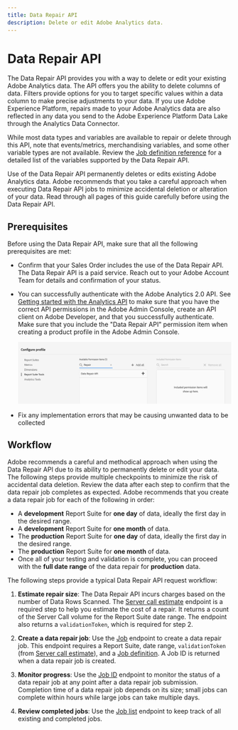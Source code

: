 ```yaml
---
title: Data Repair API
description: Delete or edit Adobe Analytics data.
---
```


# Data Repair API

The Data Repair API provides you with a way to delete or edit your existing Adobe Analytics data. The API offers you the ability to delete columns of data. Filters provide options for you to target specific values within a data column to make precise adjustments to your data. If you use Adobe Experience Platform, repairs made to your Adobe Analytics data are also reflected in any data you send to the Adobe Experience Platform Data Lake through the Analytics Data Connector.

While most data types and variables are available to repair or delete through this API, note that events/metrics, merchandising variables, and some other variable types are not available. Review the [Job definition reference](json-body.md) for a detailed list of the variables supported by the Data Repair API.

<InlineAlert variant="warning" slots="text"/>

Use of the Data Repair API permanently deletes or edits existing Adobe Analytics data. Adobe recommends that you take a careful approach when executing Data Repair API jobs to minimize accidental deletion or alteration of your data. Read through all pages of this guide carefully before using the Data Repair API.

## Prerequisites

Before using the Data Repair API, make sure that all the following prerequisites are met:

* Confirm that your Sales Order includes the use of the Data Repair API. The Data Repair API is a paid service. Reach out to your Adobe Account Team for details and confirmation of your status.
* You can successfully authenticate with the Adobe Analytics 2.0 API.  See [Getting started with the Analytics API](../../index.md) to make sure that you have the correct API permissions in the Adobe Admin Console, create an API client on Adobe Developer, and that you successfully authenticate. Make sure that you include the "Data Repair API" permission item when creating a product profile in the Adobe Admin Console.

   ![data repair permission](../../../images/data-repair-permission.png)

* Fix any implementation errors that may be causing unwanted data to be collected

## Workflow

Adobe recommends a careful and methodical approach when using the Data Repair API due to its ability to permanently delete or edit your data. The following steps provide multiple checkpoints to minimize the risk of accidental data deletion. Review the data after each step to confirm that the data repair job completes as expected. Adobe recommends that you create a data repair job for each of the following in order:

* A **development** Report Suite for **one day** of data, ideally the first day in the desired range.
* A **development** Report Suite for **one month** of data.
* The **production** Report Suite for **one day**  of data, ideally the first day in the desired range.
* The **production** Report Suite for **one month** of data.
* Once all of your testing and validation is complete, you can proceed with the **full date range** of the data repair for **production** data.

The following steps provide a typical Data Repair API request workflow:

1. **Estimate repair size**: The Data Repair API incurs charges based on the number of Data Rows Scanned. The [Server call estimate](server-call-estimate.md) endpoint is a required step to help you estimate the cost of a repair. It returns a count of the Server Call volume for the Report Suite date range. The endpoint also returns a `validationToken`, which is required for step 2.

2. **Create a data repair job**: Use the [Job](job.md) endpoint to create a data repair job. This endpoint requires a Report Suite, date range, `validationToken` (from [Server call estimate](server-call-estimate.md)), and a [Job definition](json-body.md). A Job ID is returned when a data repair job is created.

3. **Monitor progress**: Use the [Job ID](job.md#view-an-individual-job) endpoint to monitor the status of a data repair job at any point after a data repair job submission. Completion time of a data repair job depends on its size; small jobs can complete within hours while large jobs can take multiple days.

4. **Review completed jobs**: Use the [Job list](job.md#view-a-job-list) endpoint to keep track of all existing and completed jobs.
